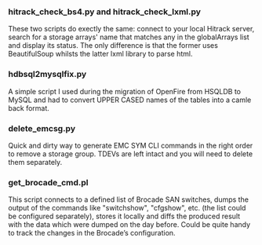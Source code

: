 ### hitrack_check_bs4.py and hitrack_check_lxml.py
These two scripts do exectly the same: connect to your local Hitrack server, search for a storage arrays' name that matches any in the globalArrays list and display its status. The only difference is that the former uses BeautifulSoup whilsts the latter lxml library to parse html.

### hdbsql2mysqlfix.py
A simple script I used during the migration of OpenFire from HSQLDB to MySQL and had to convert UPPER CASED names of the tables into a camle back format.

### delete_emcsg.py
Quick and dirty way to generate EMC SYM CLI commands in the right order to remove a storage group. TDEVs are left intact and you will need to delete them separately.

### get_brocade_cmd.pl 
This script connects to a defined list of Brocade SAN switches, dumps the output of the commands like "switchshow", "cfgshow", etc. (the list could be configured separately),
stores it locally and diffs the produced result with the data which were dumped  on the day before.
Could be quite handy to track the changes in the Brocade’s configuration. 
